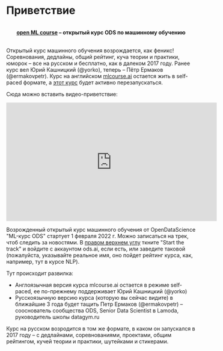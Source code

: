 # Приветствие

```{figure} /_static/img/ods_stickers.jpg
```

**<center>[open ML course](https://ods.ai/tracks/open-ml-course) – открытый курс ODS по машинному обучению** </center><br>



Открытый курс машинного обучения возрождается, как феникс! Соревнования, дедлайны, общий рейтинг, куча теории и практики, юморок – все на русском и бесплатно, как в далеком 2017 году. Ранее курс вел Юрий Кашницкий (@yorko), теперь – Пётр Ермаков (@ermakovpetr). Курс на английском [mlcourse.ai](https://mlcourse.ai) остается жить в self-paced формате, а [этот курс](https://ods.ai/tracks/open-ml-course) будет активно перезапускаться.

Сюда можно вставить видео-приветствие:

<p align="center">
	<iframe width="560" height="315" style='' src="https://www.youtube.com/embed/PHe0bXAIuk0" title="YouTube video player" frameborder="0" allow="accelerometer; autoplay; clipboard-write; encrypted-media; gyroscope; picture-in-picture" allowfullscreen>
	</iframe>
</p>

Возрожденный открытый курс машинного обучения от OpenDataScience "ML-курс ODS" стартует 1 февраля 2022 г. Можно записаться на трек, чтоб следить за новостями.  В [правом верхнем углу](https://ods.ai/tracks/open-ml-course) ткните "Start the track" и войдите с аккаунтом ods.ai, если есть, или заведите таковой (пожалуйста, указывайте реальное имя, оно пойдет рейтинг курса, как, например, тут в курсе NLP). 

Тут происходит развилка:

- Англоязычная версия курса mlcourse.ai остается в режиме sеlf-paced, ее по-прежнему поддерживает Юрий Кашницкий (@yorko)
- Русскоязычную версию курса (которую вы сейчас видите) в ближайшие 3 года будет тащить Петр Ермаков (@ermakovpetr) – сооснователь сообщества ODS, Senior Data Scientist в Lamoda, руководитель школы datagym.ru

Курс на русском возродится в том же формате, в каком он запускался в 2017 году – c дедлайнами, соревнованиями, проектами, общим рейтингом, кучей теории и практики, шутейками и стикерами.

